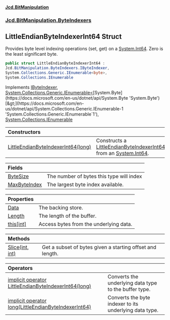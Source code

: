 ﻿#### [Jcd.BitManipulation](index.md 'index')
### [Jcd.BitManipulation.ByteIndexers](Jcd.BitManipulation.ByteIndexers.md 'Jcd.BitManipulation.ByteIndexers')

## LittleEndianByteIndexerInt64 Struct

Provides byte level indexing operations (set, get) on
a [System.Int64](https://docs.microsoft.com/en-us/dotnet/api/System.Int64 'System.Int64'). Zero is the least significant
byte.

```csharp
public struct LittleEndianByteIndexerInt64 :
Jcd.BitManipulation.ByteIndexers.IByteIndexer,
System.Collections.Generic.IEnumerable<byte>,
System.Collections.IEnumerable
```

Implements [IByteIndexer](Jcd.BitManipulation.ByteIndexers.IByteIndexer.md 'Jcd.BitManipulation.ByteIndexers.IByteIndexer'), [System.Collections.Generic.IEnumerable&lt;](https://docs.microsoft.com/en-us/dotnet/api/System.Collections.Generic.IEnumerable-1 'System.Collections.Generic.IEnumerable`1')[System.Byte](https://docs.microsoft.com/en-us/dotnet/api/System.Byte 'System.Byte')[&gt;](https://docs.microsoft.com/en-us/dotnet/api/System.Collections.Generic.IEnumerable-1 'System.Collections.Generic.IEnumerable`1'), [System.Collections.IEnumerable](https://docs.microsoft.com/en-us/dotnet/api/System.Collections.IEnumerable 'System.Collections.IEnumerable')

| Constructors                                                                                                                                                                                                                                 |                                                                                                                                                                                                                                                                                |
|:---------------------------------------------------------------------------------------------------------------------------------------------------------------------------------------------------------------------------------------------|:-------------------------------------------------------------------------------------------------------------------------------------------------------------------------------------------------------------------------------------------------------------------------------|
| [LittleEndianByteIndexerInt64(long)](Jcd.BitManipulation.ByteIndexers.LittleEndianByteIndexerInt64.LittleEndianByteIndexerInt64(long).md 'Jcd.BitManipulation.ByteIndexers.LittleEndianByteIndexerInt64.LittleEndianByteIndexerInt64(long)') | Constructs a [LittleEndianByteIndexerInt64](Jcd.BitManipulation.ByteIndexers.LittleEndianByteIndexerInt64.md 'Jcd.BitManipulation.ByteIndexers.LittleEndianByteIndexerInt64') from an [System.Int64](https://docs.microsoft.com/en-us/dotnet/api/System.Int64 'System.Int64'). |

| Fields                                                                                                                                                                     |                                          |
|:---------------------------------------------------------------------------------------------------------------------------------------------------------------------------|:-----------------------------------------|
| [ByteSize](Jcd.BitManipulation.ByteIndexers.LittleEndianByteIndexerInt64.ByteSize.md 'Jcd.BitManipulation.ByteIndexers.LittleEndianByteIndexerInt64.ByteSize')             | The number of bytes this type will index |
| [MaxByteIndex](Jcd.BitManipulation.ByteIndexers.LittleEndianByteIndexerInt64.MaxByteIndex.md 'Jcd.BitManipulation.ByteIndexers.LittleEndianByteIndexerInt64.MaxByteIndex') | The largest byte index available.        |

| Properties                                                                                                                                                        |                                        |
|:------------------------------------------------------------------------------------------------------------------------------------------------------------------|:---------------------------------------|
| [Data](Jcd.BitManipulation.ByteIndexers.LittleEndianByteIndexerInt64.Data.md 'Jcd.BitManipulation.ByteIndexers.LittleEndianByteIndexerInt64.Data')                | The backing store.                     |
| [Length](Jcd.BitManipulation.ByteIndexers.LittleEndianByteIndexerInt64.Length.md 'Jcd.BitManipulation.ByteIndexers.LittleEndianByteIndexerInt64.Length')          | The length of the buffer.              |
| [this[int]](Jcd.BitManipulation.ByteIndexers.LittleEndianByteIndexerInt64.this[int].md 'Jcd.BitManipulation.ByteIndexers.LittleEndianByteIndexerInt64.this[int]') | Access bytes from the underlying data. |

| Methods                                                                                                                                                                            |                                                           |
|:-----------------------------------------------------------------------------------------------------------------------------------------------------------------------------------|:----------------------------------------------------------|
| [Slice(int, int)](Jcd.BitManipulation.ByteIndexers.LittleEndianByteIndexerInt64.Slice(int,int).md 'Jcd.BitManipulation.ByteIndexers.LittleEndianByteIndexerInt64.Slice(int, int)') | Get a subset of bytes given a starting offset and length. |

| Operators                                                                                                                                                                                                                                                                                                                                               |                                                        |
|:--------------------------------------------------------------------------------------------------------------------------------------------------------------------------------------------------------------------------------------------------------------------------------------------------------------------------------------------------------|:-------------------------------------------------------|
| [implicit operator LittleEndianByteIndexerInt64(long)](Jcd.BitManipulation.ByteIndexers.LittleEndianByteIndexerInt64.op_ImplicitJcd.BitManipulation.ByteIndexers.LittleEndianByteIndexerInt64(long).md 'Jcd.BitManipulation.ByteIndexers.LittleEndianByteIndexerInt64.op_Implicit Jcd.BitManipulation.ByteIndexers.LittleEndianByteIndexerInt64(long)') | Converts the underlying data type to the buffer type.  |
| [implicit operator long(LittleEndianByteIndexerInt64)](Jcd.BitManipulation.ByteIndexers.LittleEndianByteIndexerInt64.op_Implicitlong(Jcd.BitManipulation.ByteIndexers.LittleEndianByteIndexerInt64).md 'Jcd.BitManipulation.ByteIndexers.LittleEndianByteIndexerInt64.op_Implicit long(Jcd.BitManipulation.ByteIndexers.LittleEndianByteIndexerInt64)') | Converts the byte indexer to its underlying data type. |
